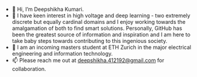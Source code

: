 - 👋 Hi, I’m Deepshikha Kumari.
- 👀 I have keen interest in high voltage and deep learning - two extremely discrete but equally cardinal domains and 
     I enjoy working towards the amalgamation of both to find smart solutions. Personally, GitHub has been the greatest source of information and inspiration and 
     I am here to take baby steps towards contributing to this ingenious society.
- 🌱 I am an incoming masters student at ETH Zurich in the major electrical engineering and information technology.
- 📫 Please reach me out at deepshikha.412192@gmail.com for collaboration.

<!---
deepshikhak412/deepshikhak412 is a ✨ special ✨ repository because its `README.md` (this file) appears on your GitHub profile.
You can click the Preview link to take a look at your changes.
--->
